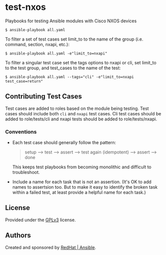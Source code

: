 # test-nxos

Playbooks for testing Ansible modules with Cisco NXOS devices

```
$ ansible-playbook all.yaml
```

To filter a set of test cases set limit_to to the name of the group (i.e. command, section, nxapi, etc.): 

```
$ ansible-playbook all.yaml -e"limit_to=nxapi"
```

To filter a singular test case set the tags options to nxapi or cli, set limit_to to the test group,
and test_cases to the name of the test:  

```
$ ansible-playbook all.yaml --tags="cli" -e"limit_to=nxapi test_case=return"
```

## Contributing Test Cases 

Test cases are added to roles based on the module being testing. Test cases
should include both `cli` and `nxapi` test cases. Cli test cases should be
added to role/tests/cli and nxapi tests should be added to
role/tests/nxapi.

### Conventions

- Each test case should generally follow the pattern:

  >setup —> test —> assert —> test again (idempotent) —> assert —> done

  This keeps test playbooks from becoming monolithic and difficult to
  troubleshoot.

- Include a name for each task that is not an assertion. (It's OK to add names
  to assertsion too. But to make it easy to identify the broken task within a failed
  test, at least provide a helpful name for each task.)

## License

Provided under the [GPLv3](https://github.com/ansible-testing/test-nxos/blob/master/LICENSE) license. 

## Authors

Created and sponsored by [RedHat | Ansible](http://ansible.com).

